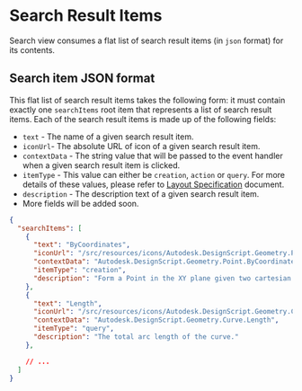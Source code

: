 # Search Result Items
Search view consumes a flat list of search result items (in `json` format) for its contents.

## Search item JSON format
This flat list of search result items takes the following form: it must contain exactly one `searchItems` root item that represents a list of search result items. Each of the search result items is made up of the following fields: 

- `text` - The name of a given search result item.
- `iconUrl`- The absolute URL of icon of a given search result item.
- `contextData` - The string value that will be passed to the event handler when a given search result item is clicked.
- `itemType` - This value can either be `creation`, `action` or `query`. For more details of these values, please refer to [Layout Specification](./layout-specs.md) document.
- `description` - The description text of a given search result item.
- More fields will be added soon.

```json
{
  "searchItems": [
    {
      "text": "ByCoordinates",
      "iconUrl": "/src/resources/icons/Autodesk.DesignScript.Geometry.Point.ByCoordinates.double-double.png",
      "contextData": "Autodesk.DesignScript.Geometry.Point.ByCoordinates@double,double",
      "itemType": "creation",
      "description": "Form a Point in the XY plane given two cartesian coordinates. The Z component is 0."
    },
    {
      "text": "Length",
      "iconUrl": "/src/resources/icons/Autodesk.DesignScript.Geometry.Curve.Length.png",
      "contextData": "Autodesk.DesignScript.Geometry.Curve.Length",
      "itemType": "query",
      "description": "The total arc length of the curve."
    },

    // ...
  ]
}
```